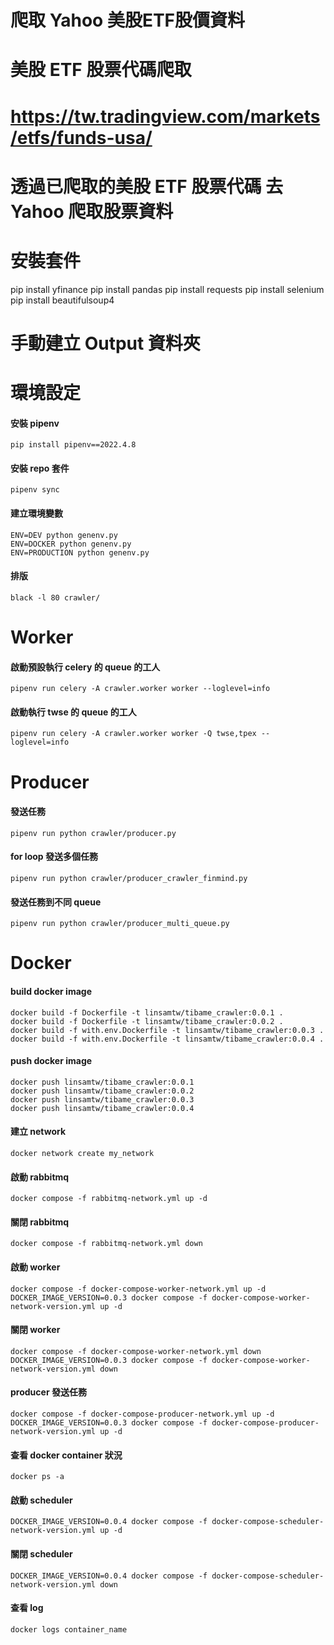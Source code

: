 # 爬取 Yahoo 美股ETF股價資料

# 美股 ETF 股票代碼爬取 
# https://tw.tradingview.com/markets/etfs/funds-usa/

# 透過已爬取的美股 ETF 股票代碼 去 Yahoo 爬取股票資料

# 安裝套件
pip install yfinance
pip install pandas
pip install requests
pip install selenium
pip install beautifulsoup4

# 手動建立 Output 資料夾




# 環境設定

#### 安裝 pipenv

    pip install pipenv==2022.4.8

#### 安裝 repo 套件

    pipenv sync

#### 建立環境變數

    ENV=DEV python genenv.py
    ENV=DOCKER python genenv.py
    ENV=PRODUCTION python genenv.py

#### 排版

    black -l 80 crawler/

# Worker

#### 啟動預設執行 celery 的 queue 的工人

    pipenv run celery -A crawler.worker worker --loglevel=info

#### 啟動執行 twse 的 queue 的工人

    pipenv run celery -A crawler.worker worker -Q twse,tpex --loglevel=info

# Producer

#### 發送任務

    pipenv run python crawler/producer.py

#### for loop 發送多個任務

    pipenv run python crawler/producer_crawler_finmind.py

#### 發送任務到不同 queue

    pipenv run python crawler/producer_multi_queue.py


# Docker

#### build docker image

    docker build -f Dockerfile -t linsamtw/tibame_crawler:0.0.1 .
    docker build -f Dockerfile -t linsamtw/tibame_crawler:0.0.2 .
    docker build -f with.env.Dockerfile -t linsamtw/tibame_crawler:0.0.3 .
    docker build -f with.env.Dockerfile -t linsamtw/tibame_crawler:0.0.4 .

#### push docker image

    docker push linsamtw/tibame_crawler:0.0.1
    docker push linsamtw/tibame_crawler:0.0.2
    docker push linsamtw/tibame_crawler:0.0.3
    docker push linsamtw/tibame_crawler:0.0.4

#### 建立 network

    docker network create my_network

#### 啟動 rabbitmq

    docker compose -f rabbitmq-network.yml up -d

#### 關閉 rabbitmq

    docker compose -f rabbitmq-network.yml down

#### 啟動 worker

    docker compose -f docker-compose-worker-network.yml up -d
    DOCKER_IMAGE_VERSION=0.0.3 docker compose -f docker-compose-worker-network-version.yml up -d

#### 關閉 worker

    docker compose -f docker-compose-worker-network.yml down
    DOCKER_IMAGE_VERSION=0.0.3 docker compose -f docker-compose-worker-network-version.yml down

#### producer 發送任務

    docker compose -f docker-compose-producer-network.yml up -d
    DOCKER_IMAGE_VERSION=0.0.3 docker compose -f docker-compose-producer-network-version.yml up -d

#### 查看 docker container 狀況

    docker ps -a

#### 啟動 scheduler

    DOCKER_IMAGE_VERSION=0.0.4 docker compose -f docker-compose-scheduler-network-version.yml up -d

#### 關閉 scheduler

    DOCKER_IMAGE_VERSION=0.0.4 docker compose -f docker-compose-scheduler-network-version.yml down

#### 查看 log

    docker logs container_name


